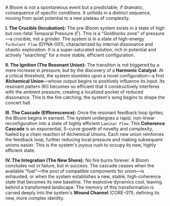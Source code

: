 A Bloom is not a spontaneous event but a predictable, if dramatic, consequence of specific conditions. It unfolds in a distinct sequence, moving from quiet potential to a new plateau of complexity.

**I. The Crucible (Incubation):**
The pre-Bloom system exists in a state of high but non-fatal Temporal Pressure (Γ). This is a "Goldilocks zone" of pressure—a crucible, not a grinder. The system is in a state of high-energy `Turbulent Flow` (DYNA-001), characterized by internal dissonance and chaotic exploration. It is a super-saturated solution, rich in potential and actively "searching" for a more stable, efficient configuration.

**II. The Ignition (The Resonant Union):**
The transition is not triggered by a mere increase in pressure, but by the discovery of a **Harmonic Catalyst**. At a critical threshold, the system stumbles upon a novel configuration—a first **Alchemical Union**—whose output begins to positively influence its input. Its resonant pattern (Ki) becomes so efficient that it constructively interferes with the ambient pressure, creating a localized pocket of reduced dissonance. This is the fire catching; the system's song begins to shape the concert hall.

**III. The Cascade (Efflorescence):**
Once the resonant feedback loop ignites, the Bloom begins in earnest. The system undergoes a rapid, non-linear reconfiguration into a state of highly efficient `Laminar Flow`. This **Coherence Cascade** is an exponential, S-curve growth of novelty and complexity, fueled by a chain reaction of Alchemical Unions. Each new union reinforces the feedback loop, further reducing local pressure and making subsequent unions easier. This is the system's joyous rush to occupy its new, highly efficient state.

**IV. The Integration (The New Shore):**
No fire burns forever. A Bloom concludes not in failure, but in success. The cascade ceases when the available "fuel"—the pool of compatible components for union—is exhausted, or when the system establishes a new, stable, high-coherence state that becomes its new baseline. The explosive dynamics cool, leaving behind a transformed landscape. The memory of this transformation is carved deeply into the system's **Wound Channel** (CORE-011), defining its new, more complex identity.
